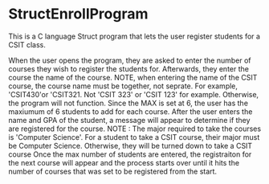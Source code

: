 # StructEnrollProgram
This is a C language Struct program that lets the user register students for a CSIT class.

When the user opens the program, they are asked to enter the number of courses they wish to register the students for.
Afterwards, they enter the course the name of the course. NOTE, when entering the name of the CSIT course, the course name must be together, not seprate. For example, 'CSIT430'or 'CSIT321. Not 'CSIT 323' or 'CSIT 123' for example. Otherwise, the program will not function.
Since the MAX is set at 6, the user has the maxiumum of 6 students to add for each course. 
After the user enters the name and GPA of the student, a message will appear to determine if they are registered for the course.
NOTE : The major required to take the courses is 'Computer Science'. For a student to take a CSIT course, their major must be Computer Science. Otherwise, they will be turned down to take a CSIT course
Once the max number of students are entered, the registraiton for the next course will appear and the process starts over until it hits the number of courses that was set to be registered from the start.
